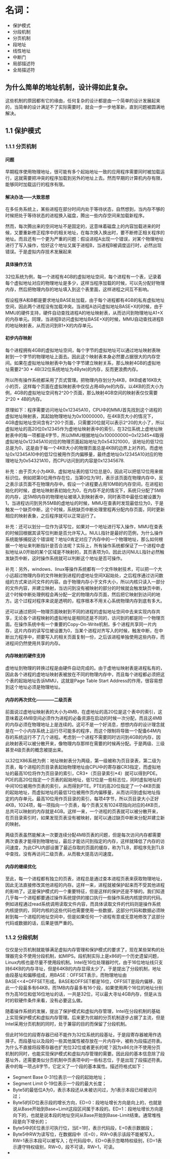 # 名词：
* 保护模式
* 分段机制
* 分页机制
* 段地址
* 线性地址
* 中断门
* 局部描述符
* 全局描述符

## 为什么简单的地址机制，设计得如此复杂。
这些机制的原因都有它的缘由，任何复杂的设计都是由一个简单的设计发展起来的，当简单的设计满足不了实际需要时，就会一步一步地革新，直到问题被圆满地解决。

## 1.1 保护模式
### 1.1.1 分页机制
#### 问题
早期程序使用物理地址，很可能有多个起始地址一致的应用程序需要同时被加载运行，这就需要把冲突的程序加载到另外的地址上去。然而早期的计算机内存有限，能够同时加载运行的程序有限。

#### 解决办法——大致思想
在多任务系统上，某些进程在部分时间内处于等待状态，自然想到，当内存不够的时候把处于等待状态的进程换入磁盘，腾出一些内存空间来加载新程序。

然而，每次腾出来的空间地址不是固定的，这意味着磁盘上的内容加载进来的时候，又要重新修正程序中的相关地址，在每次换入换出时，要不断修正相关程序的地址。而且还有一个更为严重的问题：假设进程A出现一个错误，对某个物理地址进行了写入操作，恰好这个地址又属于进程B，当进程B被调度运行时，必然出现错误。于是虚拟内存技术发展起来

#### 具体操作方法
32位系统为例，每一个进程有4GB的虚拟地址空间，每个进程有一个表，记录着每个虚拟地址对应的物理地址是多少，这样当程序加载的时候，可以先分配好物理内存，然后把物理内存的地址填入到这个表里面，这样进程之间互不影响。

假设程序A和B都是要求地址BASE处加载，由于每个进程都有4GB的私有虚拟地址空间，因此两个进程没有加载冲突。当进程A访问虚拟地址BASE+X的时候，由于MMU的硬件支持，硬件自动查找进程A的地址映射表，从而访问到物理地址A1+X的内存单元。同理，当进程B访问虚拟地址BASE+X的时候，MMU自动查找进程B的地址映射表，从而访问到B1+X的内存单元。

#### 初步内存映射
每个进程拥有4GB的虚拟地址空间，每个字节的虚拟地址可以通过地址映射表映射到一个字节的物理地址上面去。因此这个映射表本身必然要占据很大的内存空间。如果在虚拟地址映射表中为每个字节建立映射关系，那么映射4GB的虚拟地址需要2^30 * 4B(32位系统地址为4Byte)的内存，反而更浪费内存。

所以所有操作系统都采用了页式管理。把物理内存划分为4KB，8KB或者16KB大小的页，这样每个页面在虚拟映射表中仅仅占用4Byte的内存。以4KB的页大小为例，4GB的虚拟地址空间有2^20个页面，那么映射4GB空间的映射表仅仅需要2^20 * 4B的内存。

原理如下：程序需要访问地址0x12345A10，CPU中的MMU首先找到这个进程的虚拟地址映射表，其起始物理地址为0x10000000，在4KB页大小的情况下，4GB虚拟地址空间含有2^20个页面，只需要20位就可以表示2^20的大小了，所以虚拟地址的高20位0x12345作为虚地址映射表中的索引，在32位系统上虚地址映射表中的每一项都是4字节，所以MMU根据地址0x100000000+0x12345*4取得虚拟地址0x12345A10对应的物理页面起始地址为0x54321000，该地址的低12位总是为0，这是由于每一个4KB大小的物理页面总是4KB的边界上对齐的。而虚地址0x12345A10中的低12位被用作页内偏移量，最终虚地址0x12345A10对应的物理地址为0x54321A10，而CPU访问到的内容是0x12345678.

补充：由于页大小为4KB，虚拟地址表的低12位总是0，因此可以把低12位用来做标识位。例如把第0位用作存在位，当第0位为1时，表示该页面在物理内存中，反之表示该页面不在物理内存中。假设一个进程要占用10MB的内存空间，在进程初始化的时候，虚地址映射表初始化为0，在内存不足的情况下，系统只分配了5MB的内存，这5MB内存的物理地址被填入到映射表中，同时表项中最低位被设置为1，当进程访问到另外5MB的虚地址的时候，MMU在查表时发现最低位为0，于是触发一个缺页中断，这个时候，系统缺页中断处理里程再分配内存页面，同时更新相应的映射表象，之后程序就可以正常运行了。

补充：还可以划分一位作为读写位，如果对一个地址进行写入操作，MMU在查表的时候回根据其读写位判断是否允许写入。NULL指针是最好的范例，为什么操作系统能够捕捉这个错误呢？地址0肯定对应了内存中的一个物理地址，那么如何根据一个地址来判断指针是否合法呢？实际上，所有操作系统都保证了一个进程中虚拟地址从0开始的某个区域是不映射的，其页表项为0。因此访问NULL指针必然触发缺页中断，这时操作系统就可以判断这个地址是否可操作。

补充：另外，windows、linux等操作系统都有一个文件映射技术，可以把一个大小远超过物理内存的文件映射到进程的虚地址空间X起始处，之后程序通过访问数组的方式来访问文件的内容。由于物理内存小于文件大小，所以内核只读入一部分的文件内容，并建立映射，当访问到没有被映射的部分的时候就会触发缺页中断，这个时候中断处理例程会再分配一定的物理内存页面，然后把它映射到访问的地方。这个过程对程序来说是透明的，程序根本不用关心系统物理内存到底有多大。

还可以通过把同一物理页面映射到不同的进程的虚拟地址空间中去来实现内存共享，无论各个进程映射的虚拟地址是相同还是不同的，访问到的都是同一个物理页面。在操作系统中有一个重要的Copy-On-Write机制，多个进程共享同一片内存，这片内存的读写位被设置为0，当某个进程对齐写入的时候，触发中断，在中断出力程序中，把要写入的相关页面复制一份，之后该进程单独使用这些内存，而进程间仍然使用共享的内存。

#### 内存映射的硬件支持
虚地址到物理的转换过程是由硬件自动完成的。由于虚地址映射表是进程私有的，因此各个进程的虚地址映射表被放在不同的物理内存中，而且每个进程都必须把这个表的起始地址告诉MMU，这就是Page Table Start Address的作用，很容易想到这个地址必须是物理地址。

#### 内存的再次优化————二级页表
前面说过虚地址映射表的大小为4MB，在虚地址的高20位是这个表中的索引，这意味着这4MB空间必须作为进程的必备资源在启动的时候一次分配，而且这4MB的内存必须在物理地址上是连续的。这可不是一个好消息，想想内存的设计理念就是在一个小内存系统上运行尽可能多的程序，而这个限制将导致一个配备64M内存的系统运行不了几个进程。考虑到一个进程不需要同时访问到4GB的内存，因此映射表可以被分散开来，像物理内存那样在需要的时候再分配。于是两级、三级甚至4级页表的概念被提出来。

以32位X86系统为例：地址映射表分为两级，第一级被称为页目录表，第二级为页表，每个进程的页目录表起始物理地址由CPU中的寄存器CR3指定，而虚拟地址的最高10位将作为页目录的索引，CR3+（页目录索引*4）就可以得到PDE。PDE的高20位指定一个页表的起始地址，低12位是一些标志位，同时虚拟地址的中间10位被用作页表的索引，从而得到PTE。PTE的高20位指定了一个4KB页面的起始地址，而虚拟地址的最低12位被用作页内偏移量，从而访问到虚拟地址指定的内存单元。最高10位用作页目录的索引，每项4字节，所以页目录大小正好4KB，1024项，每一项指向一个页表，每个页表又有1024项指向对应的4KB页，总共可以映射的内存就是4GB。这样一来，一个进程的页表就可以被分散开来，在页目录索引时，如果发现页表没有被映射，就可以通过缺页中断来分配并建立新的映射。

两级页表虽然能解决一次要连续分配4MB页表的问题，但是每次访问内存都需要两次查表才能得到物理地址，最后才能访问到指定的内存，这样就降低了内存的访问速度，为此CPU内部设置了最近存取的页面的缓存，称为TLB，即程序先到TLB中查找，没有再访问二级页表，从而极大提高访问速度。

#### 内存的继续优化
至此，每一个进程都有独立的页表，进程总是通过查本进程页表来获取物理地址，因此无法直接修改其他进程的内存。这样一来，进程就被保护起来而不受其他进程的影响了。这是保护模式的一个重要特征，但是这样的保护还是不够的。我们知道几乎每一个进程都要通过操作系统提供的接口执行一些操作系统内核提供的代码。例如进程通过read系统调用读取文件内容，而具体读取文件的代码则是操作系统内核提供的，同时内核的这些代码也需要使用一些数据，这部分代码和数据必须映射到每一个进程的地址空间中，但是如果任何一个进程有意或无意地修改了这部分代码或数据的话，后果是很严重的。

### 1.1.2 分段机制
仅仅是分页机制就能够满足虚拟内存管理和保护模式的要求了，现在某些架构的处理器完全不使用分段机制，如MIPS。段机制实际上是x86的一个历史遗留问题，Linux内核也是尽量不使用段机制。Intel在16位处理器时代，由于16位地址线只支持64KB的内存寻址，但是64KB的内存显得太少了。于是提出了分段机制，地址由段基址和偏移组成，用BASE：OFFSET表示，而物理地址由BASE<<4+OFFSET形成。BASE和OFFSET都是16位，OFFSET是段内偏移，因此一个段最多有64KB，而1MB内存最多有16个段，如果使用两个16位的地址分别作为高16位和低16位地址的话，一共是32位，可以最大寻址4GB内存，但是从当时的软硬件条件来看，没有必要这么做。

随着操作系统的发展，提出了保护模式和虚拟内存管理，Intel在分段机制的基础上实现保护模式和虚拟内存管理。后来更为优越的分页机制逐步占据了主流，但是Intel采用分页机制的同时，处于兼容的目的而保留了分段机制。

但此时16位的段寄存器已经不能作为32位系统的段基址，于是段寄存器被用作选择子。而段基址以及段的一些其他属性被存放在一片内存中，被称为段描述符表。为什么不直接将段寄存器也扩充位32位或者更长的呢？因为x86允许不使用分页机制的同时，也能实现保护模式和虚拟内存管理的需要。因此段的基本信息除了段基址外，还需要类似分页机制中页表项中的一些标志位，于是出现了段描述符表。表中的每一项占8字节，它定义了一个段的基本属性。描述符格式如下：
* Segment Base 0-31位表示一个段的起始地址；
* Segment Limit 0-19位表示一个段的最大长度；
* Byte5的最低位A为0，表示本段还从未被访问过，为1表示本段已经被访问过；
* Byte5的ED位表示段的增长方向，ED=0：段地址增长方向是向上的，也就是说从Base开始到Base+Limit这段区间属于本段的。ED=1：段地址增长方向是向下的，也就是说本段的地址空间从Base开始到Base-Limit结束。通常堆栈段是向下增长的；
* Byte5中的E位表示可执行位，当E=1时，表示代码段，E=0表示数据段；
* Byte5中RW为读写位，在数据段中（E=0），RW=0表示该段不能被写入，RW=1表示本段可以被写入；在代码段中，ED=0表示忽略特权级别，ED=1表示遵守特权级别，RW=0，段不可读，RW=1，可读。
* 
